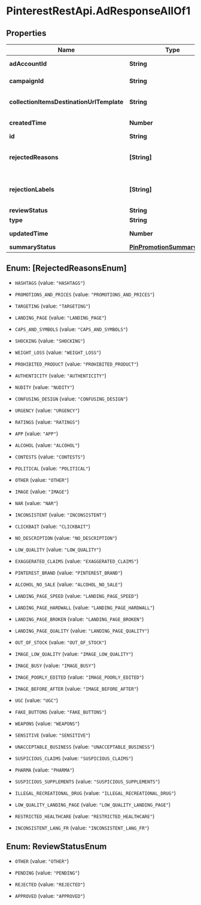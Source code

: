# PinterestRestApi.AdResponseAllOf1

## Properties

Name | Type | Description | Notes
------------ | ------------- | ------------- | -------------
**adAccountId** | **String** | The ID of the advertiser that this ad belongs to. | [optional] 
**campaignId** | **String** | ID of the ad campaign that contains this ad. | [optional] 
**collectionItemsDestinationUrlTemplate** | **String** | Destination URL template for all items within a collections drawer. | [optional] 
**createdTime** | **Number** | Pin creation time. Unix timestamp in seconds. | [optional] 
**id** | **String** | The ID of this ad. | [optional] 
**rejectedReasons** | **[String]** | Enum reason why the pin was rejected. Returned if &lt;code&gt;review_status&lt;/code&gt; is \&quot;REJECTED\&quot;. | [optional] 
**rejectionLabels** | **[String]** | Text reason why the pin was rejected. Returned if &lt;code&gt;review_status&lt;/code&gt; is \&quot;REJECTED\&quot;. | [optional] 
**reviewStatus** | **String** | Ad review status | [optional] 
**type** | **String** | Always \&quot;ad\&quot;. | [optional] 
**updatedTime** | **Number** | Last update time. Unix timestamp in seconds. | [optional] 
**summaryStatus** | [**PinPromotionSummaryStatus**](PinPromotionSummaryStatus.md) | Ad summary status | [optional] 



## Enum: [RejectedReasonsEnum]


* `HASHTAGS` (value: `"HASHTAGS"`)

* `PROMOTIONS_AND_PRICES` (value: `"PROMOTIONS_AND_PRICES"`)

* `TARGETING` (value: `"TARGETING"`)

* `LANDING_PAGE` (value: `"LANDING_PAGE"`)

* `CAPS_AND_SYMBOLS` (value: `"CAPS_AND_SYMBOLS"`)

* `SHOCKING` (value: `"SHOCKING"`)

* `WEIGHT_LOSS` (value: `"WEIGHT_LOSS"`)

* `PROHIBITED_PRODUCT` (value: `"PROHIBITED_PRODUCT"`)

* `AUTHENTICITY` (value: `"AUTHENTICITY"`)

* `NUDITY` (value: `"NUDITY"`)

* `CONFUSING_DESIGN` (value: `"CONFUSING_DESIGN"`)

* `URGENCY` (value: `"URGENCY"`)

* `RATINGS` (value: `"RATINGS"`)

* `APP` (value: `"APP"`)

* `ALCOHOL` (value: `"ALCOHOL"`)

* `CONTESTS` (value: `"CONTESTS"`)

* `POLITICAL` (value: `"POLITICAL"`)

* `OTHER` (value: `"OTHER"`)

* `IMAGE` (value: `"IMAGE"`)

* `NAR` (value: `"NAR"`)

* `INCONSISTENT` (value: `"INCONSISTENT"`)

* `CLICKBAIT` (value: `"CLICKBAIT"`)

* `NO_DESCRIPTION` (value: `"NO_DESCRIPTION"`)

* `LOW_QUALITY` (value: `"LOW_QUALITY"`)

* `EXAGGERATED_CLAIMS` (value: `"EXAGGERATED_CLAIMS"`)

* `PINTEREST_BRAND` (value: `"PINTEREST_BRAND"`)

* `ALCOHOL_NO_SALE` (value: `"ALCOHOL_NO_SALE"`)

* `LANDING_PAGE_SPEED` (value: `"LANDING_PAGE_SPEED"`)

* `LANDING_PAGE_HARDWALL` (value: `"LANDING_PAGE_HARDWALL"`)

* `LANDING_PAGE_BROKEN` (value: `"LANDING_PAGE_BROKEN"`)

* `LANDING_PAGE_QUALITY` (value: `"LANDING_PAGE_QUALITY"`)

* `OUT_OF_STOCK` (value: `"OUT_OF_STOCK"`)

* `IMAGE_LOW_QUALITY` (value: `"IMAGE_LOW_QUALITY"`)

* `IMAGE_BUSY` (value: `"IMAGE_BUSY"`)

* `IMAGE_POORLY_EDITED` (value: `"IMAGE_POORLY_EDITED"`)

* `IMAGE_BEFORE_AFTER` (value: `"IMAGE_BEFORE_AFTER"`)

* `UGC` (value: `"UGC"`)

* `FAKE_BUTTONS` (value: `"FAKE_BUTTONS"`)

* `WEAPONS` (value: `"WEAPONS"`)

* `SENSITIVE` (value: `"SENSITIVE"`)

* `UNACCEPTABLE_BUSINESS` (value: `"UNACCEPTABLE_BUSINESS"`)

* `SUSPICIOUS_CLAIMS` (value: `"SUSPICIOUS_CLAIMS"`)

* `PHARMA` (value: `"PHARMA"`)

* `SUSPICIOUS_SUPPLEMENTS` (value: `"SUSPICIOUS_SUPPLEMENTS"`)

* `ILLEGAL_RECREATIONAL_DRUG` (value: `"ILLEGAL_RECREATIONAL_DRUG"`)

* `LOW_QUALITY_LANDING_PAGE` (value: `"LOW_QUALITY_LANDING_PAGE"`)

* `RESTRICTED_HEALTHCARE` (value: `"RESTRICTED_HEALTHCARE"`)

* `INCONSISTENT_LANG_FR` (value: `"INCONSISTENT_LANG_FR"`)





## Enum: ReviewStatusEnum


* `OTHER` (value: `"OTHER"`)

* `PENDING` (value: `"PENDING"`)

* `REJECTED` (value: `"REJECTED"`)

* `APPROVED` (value: `"APPROVED"`)




